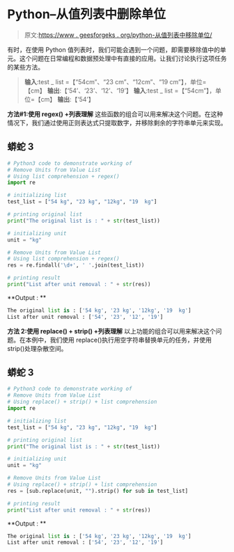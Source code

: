 # Python–从值列表中删除单位

> 原文:[https://www . geesforgeks . org/python-从值列表中移除单位/](https://www.geeksforgeeks.org/python-remove-units-from-value-list/)

有时，在使用 Python 值列表时，我们可能会遇到一个问题，即需要移除值中的单元。这个问题在日常编程和数据预处理中有直接的应用。让我们讨论执行这项任务的某些方法。

> **输入**:test _ list =【“54cm”、“23 cm”、“12cm”、“19 cm”】，单位=【cm】
> **输出**:【‘54’、‘23’、‘12’、‘19’】
> **输入**:test _ list =【“54cm”】，单位=【cm】
> **输出**:【‘54’】

**方法#1:使用 regex() +列表理解**
这些函数的组合可以用来解决这个问题。在这种情况下，我们通过使用正则表达式只提取数字，并移除剩余的字符串单元来实现。

## 蟒蛇 3

```py
# Python3 code to demonstrate working of
# Remove Units from Value List
# Using list comprehension + regex()
import re

# initializing list
test_list = ["54 kg", "23 kg", "12kg", "19  kg"]

# printing original list
print("The original list is : " + str(test_list))

# initializing unit
unit = "kg"

# Remove Units from Value List
# Using list comprehension + regex()
res = re.findall('\d+', ' '.join(test_list))

# printing result
print("List after unit removal : " + str(res))
```

**Output : **

```py
The original list is : ['54 kg', '23 kg', '12kg', '19  kg']
List after unit removal : ['54', '23', '12', '19']
```

**方法 2:使用 replace() + strip() +列表理解**
以上功能的组合可以用来解决这个问题。在本例中，我们使用 replace()执行用空字符串替换单元的任务，并使用 strip()处理杂散空间。

## 蟒蛇 3

```py
# Python3 code to demonstrate working of
# Remove Units from Value List
# Using replace() + strip() + list comprehension
import re

# initializing list
test_list = ["54 kg", "23 kg", "12kg", "19  kg"]

# printing original list
print("The original list is : " + str(test_list))

# initializing unit
unit = "kg"

# Remove Units from Value List
# Using replace() + strip() + list comprehension
res = [sub.replace(unit, "").strip() for sub in test_list]

# printing result
print("List after unit removal : " + str(res))
```

**Output : **

```py
The original list is : ['54 kg', '23 kg', '12kg', '19  kg']
List after unit removal : ['54', '23', '12', '19']
```